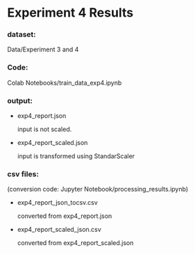 # Experiment 4 Results

### dataset: 

Data/Experiment 3 and 4


### Code: 

Colab Notebooks/train_data_exp4.ipynb

### output:

* exp4_report.json

	input is not scaled.

* exp4_report_scaled.json

	input is transformed using StandarScaler

### csv files:

(conversion code: Jupyter Notebook/processing_results.ipynb)

* exp4_report_json_tocsv.csv

	converted from exp4_report.json

* exp4_report_scaled_json.csv

	converted from exp4_report_scaled.json
